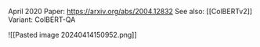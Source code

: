 April 2020
Paper: https://arxiv.org/abs/2004.12832
See also: [[ColBERTv2]]
Variant: ColBERT-QA

![[Pasted image 20240414150952.png]]